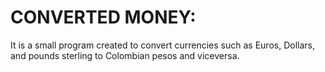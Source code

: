 # CONVERTED MONEY:
It is a small program created to convert currencies such as Euros, Dollars, and pounds sterling to Colombian pesos and viceversa. 

